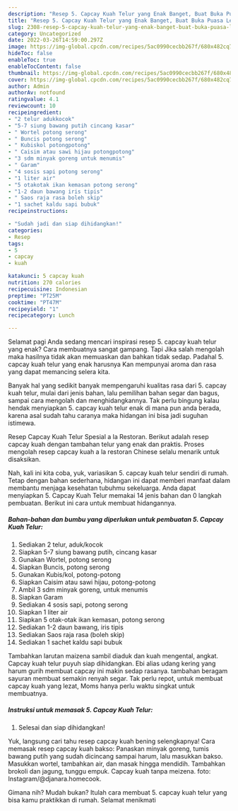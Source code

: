 ```yaml
---
description: "Resep 5. Capcay Kuah Telur yang Enak Banget, Buat Buka Puasa Lezat"
title: "Resep 5. Capcay Kuah Telur yang Enak Banget, Buat Buka Puasa Lezat"
slug: 2308-resep-5-capcay-kuah-telur-yang-enak-banget-buat-buka-puasa-lezat
category: Uncategorized
date: 2022-03-26T14:59:00.297Z
image: https://img-global.cpcdn.com/recipes/5ac0990cecbb267f/680x482cq70/5-capcay-kuah-telur-foto-resep-utama.jpg
hideToc: false
enableToc: true
enableTocContent: false
thumbnail: https://img-global.cpcdn.com/recipes/5ac0990cecbb267f/680x482cq70/5-capcay-kuah-telur-foto-resep-utama.jpg
cover: https://img-global.cpcdn.com/recipes/5ac0990cecbb267f/680x482cq70/5-capcay-kuah-telur-foto-resep-utama.jpg
author: Admin
authorAv: notfound
ratingvalue: 4.1
reviewcount: 10
recipeingredient:
- "2 telur adukkocok"
- "5-7 siung bawang putih cincang kasar"
- " Wortel potong serong"
- " Buncis potong serong"
- " Kubiskol potongpotong"
- " Caisim atau sawi hijau potongpotong"
- "3 sdm minyak goreng untuk menumis"
- " Garam"
- "4 sosis sapi potong serong"
- "1 liter air"
- "5 otakotak ikan kemasan potong serong"
- "1-2 daun bawang iris tipis"
- " Saos raja rasa boleh skip"
- "1 sachet kaldu sapi bubuk"
recipeinstructions:

- "Sudah jadi dan siap dihidangkan!"
categories:
- Resep
tags:
- 5
- capcay
- kuah

katakunci: 5 capcay kuah 
nutrition: 270 calories
recipecuisine: Indonesian
preptime: "PT25M"
cooktime: "PT47M"
recipeyield: "1"
recipecategory: Lunch

---
```



Selamat pagi Anda sedang mencari inspirasi resep 5. capcay kuah telur yang enak? Cara membuatnya sangat gampang. Tapi Jika salah mengolah maka hasilnya tidak akan memuaskan dan bahkan tidak sedap. Padahal 5. capcay kuah telur yang enak harusnya Kan mempunyai aroma dan rasa yang dapat memancing selera kita.


Banyak hal yang sedikit banyak mempengaruhi kualitas rasa dari 5. capcay kuah telur, mulai dari jenis bahan, lalu pemilihan bahan segar dan bagus, sampai cara mengolah dan menghidangkannya. Tak perlu bingung kalau hendak menyiapkan 5. capcay kuah telur enak di mana pun anda berada, karena asal sudah tahu caranya maka hidangan ini bisa jadi suguhan istimewa.

Resep Capcay Kuah Telur Spesial a la Restoran. Berikut adalah resep capcay kuah dengan tambahan telur yang enak dan praktis. Proses mengolah resep capcay kuah a la restoran Chinese selalu menarik untuk disaksikan.


Nah, kali ini kita coba, yuk, variasikan 5. capcay kuah telur sendiri di rumah. Tetap dengan bahan sederhana, hidangan ini dapat memberi manfaat dalam membantu menjaga kesehatan tubuhmu sekeluarga. Anda dapat menyiapkan 5. Capcay Kuah Telur memakai 14 jenis bahan dan 0 langkah pembuatan. Berikut ini cara untuk membuat hidangannya.

<!--inarticleads1-->

##### Bahan-bahan dan bumbu yang diperlukan untuk pembuatan 5. Capcay Kuah Telur:

1. Sediakan 2 telur, aduk/kocok
1. Siapkan 5-7 siung bawang putih, cincang kasar
1. Gunakan  Wortel, potong serong
1. Siapkan  Buncis, potong serong
1. Gunakan  Kubis/kol, potong-potong
1. Siapkan  Caisim atau sawi hijau, potong-potong
1. Ambil 3 sdm minyak goreng, untuk menumis
1. Siapkan  Garam
1. Sediakan 4 sosis sapi, potong serong
1. Siapkan 1 liter air
1. Siapkan 5 otak-otak ikan kemasan, potong serong
1. Sediakan 1-2 daun bawang, iris tipis
1. Sediakan  Saos raja rasa (boleh skip)
1. Sediakan 1 sachet kaldu sapi bubuk


Tambahkan larutan maizena sambil diaduk dan kuah mengental, angkat. Capcay kuah telur puyuh siap dihidangkan. Ebi alias udang kering yang harum gurih membuat capcay ini makin sedap rasanya. tambahan beragam sayuran membuat semakin renyah segar. Tak perlu repot, untuk membuat capcay kuah yang lezat, Moms hanya perlu waktu singkat untuk membuatnya. 

<!--inarticleads2-->

##### Instruksi untuk memasak 5. Capcay Kuah Telur:


1. Selesai dan siap dihidangkan!

Yuk, langsung cari tahu resep capcay kuah bening selengkapnya! Cara memasak resep capcay kuah bakso: Panaskan minyak goreng, tumis bawang putih yang sudah dicincang sampai harum, lalu masukkan bakso. Masukkan wortel, tambahkan air, dan masak hingga mendidih. Tambahkan brokoli dan jagung, tunggu empuk. Capcay kuah tanpa meizena. foto: Instagram/@djanara.homecook. 

Gimana nih? Mudah bukan? Itulah cara membuat 5. capcay kuah telur yang bisa kamu praktikkan di rumah. Selamat menikmati
